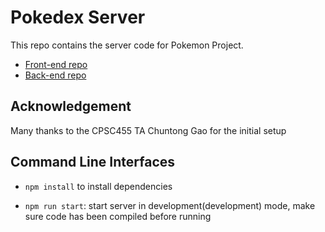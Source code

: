 # Pokedex Server

This repo contains the server code for Pokemon Project.

-   [Front-end repo](https://github.com/zipengliang21/Pokedex)
-   [Back-end repo](https://github.com/zipengliang21/Pokedex-server)

## Acknowledgement

Many thanks to the CPSC455 TA Chuntong Gao for the initial setup

## Command Line Interfaces

- `npm install` to install dependencies

- `npm run start`: start server in development(development) mode, make sure code has been compiled before running

